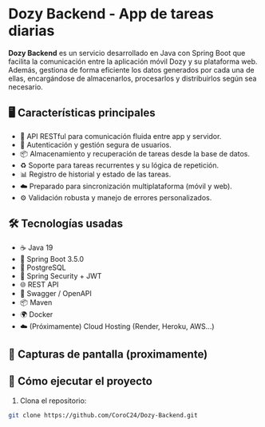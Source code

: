 # Dozy Backend - App de tareas diarias

**Dozy Backend** es un servicio desarrollado en Java con Spring Boot que facilita la comunicación entre la aplicación móvil Dozy y su plataforma web. Además, gestiona de forma eficiente los datos generados por cada una de ellas, encargándose de almacenarlos, procesarlos y distribuirlos según sea necesario.

## 🖥 Características principales

- 🔄 API RESTful para comunicación fluida entre app y servidor.
- 🔐 Autenticación y gestión segura de usuarios.
- 📦 Almacenamiento y recuperación de tareas desde la base de datos.
- ♻️ Soporte para tareas recurrentes y su lógica de repetición.
- 📊 Registro de historial y estado de las tareas.
- ☁️ Preparado para sincronización multiplataforma (móvil y web).
- ⚙️ Validación robusta y manejo de errores personalizados.

## 🛠 Tecnologías usadas

- ☕ Java 19 
- 🌱 Spring Boot 3.5.0 
- 🐘 PostgreSQL 
- 🔐 Spring Security + JWT 
- 🌐 REST API 
- 📄 Swagger / OpenAPI 
- 📦 Maven 
- 🌍 Docker
- ☁️ (Próximamente) Cloud Hosting (Render, Heroku, AWS...)

## 📸 Capturas de pantalla (proximamente)


## 🚀 Cómo ejecutar el proyecto

1. Clona el repositorio:

```bash
git clone https://github.com/CoroC24/Dozy-Backend.git
